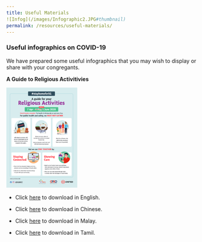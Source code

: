```yaml
---
title: Useful Materials
![Infog](/images/Infographic2.JPG#thumbnail)
permalink: /resources/useful-materials/
---
```


### Useful infographics on COVID-19

We have prepared some useful infographics that you may wish to display or share with your congregants.

**A Guide to Religious Activitivies** 

![Infographic](/images/infographic.png)

* Click [here](/media/FA_200427_MCCY_IRCCSG_CircuitBreaker_EN.pdf) to download in English.

* Click [here](/media/FA_200427_MCCY_IRCCSG_CircuitBreaker_CN.pdf) to download in Chinese.

* Click [here](/media/FA_200427_MCCY_IRCCSG_CircuitBreaker_ML.pdf) to download in Malay.

* Click [here](/media/FA_200427_MCCY_IRCCSG_CircuitBreaker_TM.pdf) to download in Tamil.


